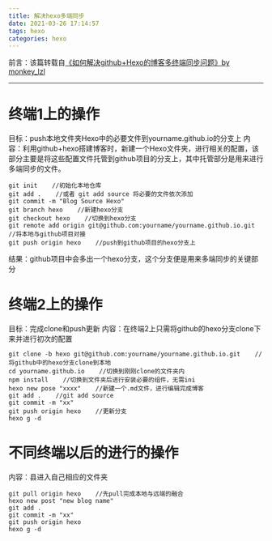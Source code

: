 ```yaml
---
title: 解决hexo多端同步
date: 2021-03-26 17:14:57
tags: hexo
categories: hexo
---
```

前言：该篇转载自[《如何解决github+Hexo的博客多终端同步问题》by monkey_lzl](https://blog.csdn.net/Monkey_LZL/article/details/60870891?utm_medium=distribute.pc_relevant_t0.none-task-blog-BlogCommendFromMachineLearnPai2-1.control&dist_request_id=&depth_1-utm_source=distribute.pc_relevant_t0.none-task-blog-BlogCommendFromMachineLearnPai2-1.control)
***
# 终端1上的操作
目标：push本地文件夹Hexo中的必要文件到yourname.github.io的分支上
内容：利用github+hexo搭建博客时，新建一个Hexo文件夹，进行相关的配置，该部分主要是将这些配置文件托管到github项目的分支上，其中托管部分是用来进行多端同步的文件。
<br/>
```
git init    //初始化本地仓库
git add .    //或者 git add source 将必要的文件依次添加
git commit -m "Blog Source Hexo"
git branch hexo    //新建hexo分支
git checkout hexo    //切换到hexo分支
git remote add origin git@github.com:yourname/yourname.github.io.git    //将本地与github项目对接
git push origin hexo    //push到github项目的hexo分支上
```
结果：github项目中会多出一个hexo分支，这个分支便是用来多端同步的关键部分

# 终端2上的操作
目标：完成clone和push更新
内容：在终端2上只需将github的hexo分支clone下来并进行初次的配置
<br/>
```
git clone -b hexo git@github.com:yourname/yourname.github.io.git    //将github中的hexo分支clone到本地
cd yourname.github.io    //切换到刚刚clone的文件夹内
npm install    //切换到文件夹后进行安装必要的组件，无需ini
hexo new pose "xxxx"    //新建一个.md文件，进行编辑完成博客
git add .    //git add source
git commit -m "xx"
git push origin hexo    //更新分支
hexo g -d
```

# 不同终端以后的进行的操作
内容：县进入自己相应的文件夹
```
git pull origin hexo    //先pull完成本地与远端的融合
hexo new post "new blog name"
git add .
git commit -m "xx"
git push origin hexo
hexo g -d
```